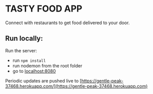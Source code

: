 TASTY FOOD APP
=======
 
Connect with restaurants to get food delivered to your door.

Run locally:
-----------
  
 Run the server:
 
  * run `npm install`
  * run nodemon from the root folder
  * go to [localhost:8080](localhost:8080)
 

Periodic updates are pushed live to [https://gentle-peak-37468.herokuapp.com/](https://gentle-peak-37468.herokuapp.com)